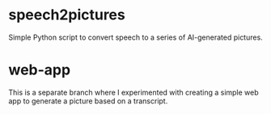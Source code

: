 # speech2pictures
Simple Python script to convert speech to a series of AI-generated pictures.

# web-app
This is a separate branch where I experimented with creating a simple web app to generate a picture based on a transcript.
